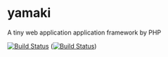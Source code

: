 yamaki
======

A tiny web application application framework by PHP

[![Build Status](https://travis-ci.org/yamaki-project/yamaki.png?branch=master)](https://travis-ci.org/yamaki-project/yamaki)
([![Build Status](https://travis-ci.org/yamaki-project/yamaki.png?branch=develop)](https://travis-ci.org/yamaki-project/yamaki))
